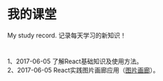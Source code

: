 # 我的课堂
My study record.
记录每天学习的新知识！
# 
1、2017-06-05 了解React基础知识及使用方法。
<br>
2、2017-06-05 React实践图片画廊应用（[图片画廊](https://sijinglei.github.io/i-love-you/)）。


